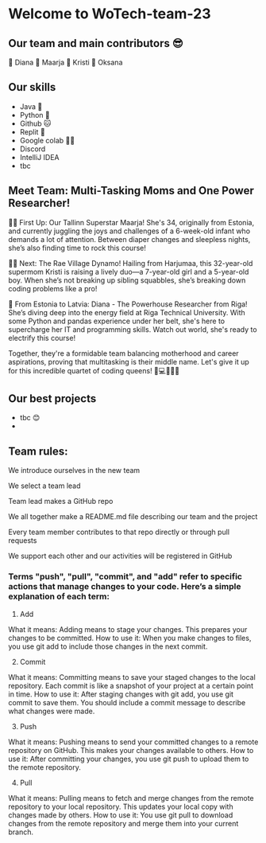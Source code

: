 # Welcome to WoTech-team-23

## Our team and main contributors 😎
🌸 Diana
🌸 Maarja 
🌸 Kristi
🌸 Oksana

## Our skills
- Java 🌟
- Python 🐍
- Github 🐱
- Replit 🦎
- Google colab 👯‍♀️
- Discord
- IntelliJ IDEA 
- tbc


## Meet Team: Multi-Tasking Moms and One Power Researcher!

👩‍🍼 First Up: Our Tallinn Superstar Maarja! She's 34, originally from Estonia, and currently juggling the joys and challenges of a 6-week-old infant who demands a lot of attention. Between diaper changes and sleepless nights, she’s also finding time to rock this course!

👧👦 Next: The Rae Village Dynamo! Hailing from Harjumaa, this 32-year-old supermom Kristi is raising a lively duo—a 7-year-old girl and a 5-year-old boy. When she’s not breaking up sibling squabbles, she’s breaking down coding problems like a pro!

🔋 From Estonia to Latvia: Diana - The Powerhouse Researcher from Riga! She’s diving deep into the energy field at Riga Technical University. With some Python and pandas experience under her belt, she's here to supercharge her IT and programming skills. Watch out world, she's ready to electrify this course!

Together, they're a formidable team balancing motherhood and career aspirations, proving that multitasking is their middle name. Let's give it up for this incredible quartet of coding queens! 🎉💻👩‍👧‍👦

## Our best projects
- tbc 😊
- 
## Team rules:

We introduce ourselves in the new team

We select a team lead

Team lead makes a GitHub repo

We all together make a README.md file describing our team and the project

Every team member contributes to that repo directly or through pull requests

We support each other and our activities will be registered in GitHub

### Terms "push", "pull", "commit", and "add" refer to specific actions that manage changes to your code. Here’s a simple explanation of each term:

1. Add
   
What it means: Adding means to stage your changes. This prepares your changes to be committed.
How to use it: When you make changes to files, you use git add to include those changes in the next commit.

2. Commit

What it means: Committing means to save your staged changes to the local repository. Each commit is like a snapshot of your project at a certain point in time.
How to use it: After staging changes with git add, you use git commit to save them. You should include a commit message to describe what changes were made.

3. Push

What it means: Pushing means to send your committed changes to a remote repository on GitHub. This makes your changes available to others.
How to use it: After committing your changes, you use git push to upload them to the remote repository.

4. Pull

What it means: Pulling means to fetch and merge changes from the remote repository to your local repository. This updates your local copy with changes made by others.
How to use it: You use git pull to download changes from the remote repository and merge them into your current branch.
